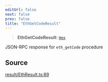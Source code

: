 ```yaml
---
editUrl: false
next: false
prev: false
title: "EthGetCodeResult"
---
```


> **EthGetCodeResult**: [`Hex`](/reference/tevm/actions-types/type-aliases/hex/)

JSON-RPC response for `eth_getCode` procedure

## Source

[result/EthResult.ts:89](https://github.com/evmts/tevm-monorepo/blob/main/packages/actions-types/src/result/EthResult.ts#L89)
